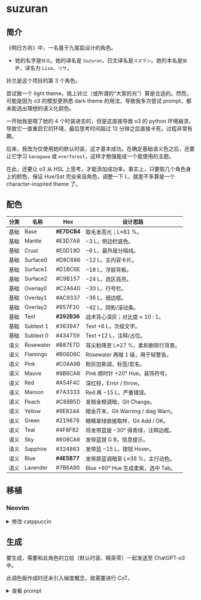 # suzuran

## 简介

《明日方舟》中，一名基于九尾狐设计的角色。

- 她的名字是`铃兰`。她的译名是 `Suzuran`，日文译名是`スズラン`。她的本名是`丽萨`，译名为 `Lisa`、`リサ`。

铃兰是这个项目的第 3 个角色。

尝试做一个 light theme，挑上铃兰（或所谓的“大家的光”）算是合适的。然而，可能是因为 o3 的模型更熟悉 dark theme 的用法，导致我多次尝试 prompt，都未能选出理想的语义化颜色。

一开始我是喂了她的 4 个时装进去的，但是这直接导致 o3 的 python 环境崩溃，导致它一直重启它的环境，最后思考时间超过 12 分钟之后直接卡死，过程非常有趣。

后来，我改为仅使用她的默认时装，这才基本成功。在确定基础语义色之后，还要让它学习 `kanagawa` 或 `everforest`，这样才勉强能成一个能使用的主题。

在此，还要让 o3 从 HSL 上思考，才能添加成功率。事实上，只要取几个角色身上的颜色，保证 Hue/Sat 完全来自角色，调整一下 L，就差不多算是一个 character-inspired theme 了。

## 配色

| 分类 | 名称      | Hex         | 设计思路                            |
| ---- | --------- | ----------- | ----------------------------------- |
| 基础 | Base      | **#E7DCB4** | 取毛发高光；L≈81 %。                |
| 基础 | Mantle    | #E3D7A8     | −3 L，侧边栏底色。                  |
| 基础 | Crust     | #E0D19D     | −6 L，最外层分隔线。                |
| 基础 | Surface0  | #D8C686     | −12 L，主内容卡片。                 |
| 基础 | Surface1  | #D1BC6E     | −18 L，浮层背板。                   |
| 基础 | Surface2  | #C9B157     | −24 L，选区高亮。                   |
| 基础 | Overlay0  | #C2A640     | −30 L，行号栏。                     |
| 基础 | Overlay1  | #AC9337     | −36 L，弱边框。                     |
| 基础 | Overlay2  | #957F30     | −42 L，阴影/滚动条。                |
| 基础 | Text      | **#292B36** | 战术背心深灰；对比度 ≈ 10 : 1。     |
| 基础 | Subtext 1 | #363947     | Text +6 L，次级文字。               |
| 基础 | Subtext 0 | #434759     | Text +12 L，注释/占位。             |
| 语义 | Rosewater | #B87E7D     | 耳尖粉降至 L≈27 %，柔和删除行背景。 |
| 语义 | Flamingo  | #B06D6C     | Rosewater 再暗 1 级，用于轻警告。   |
| 语义 | Pink      | #C08A9B     | 粉灰加紫调，标签/宏名。             |
| 语义 | Mauve     | #9B8CA8     | Pink 顺时针 +20° Hue，装饰符号。    |
| 语义 | Red       | #A54F4C     | 深红棕，Error / throw。             |
| 语义 | Maroon    | #7A3333     | Red 再 −15 L，严重错误。            |
| 语义 | Peach     | #C88B5D     | 发梢金橙调暗，Git Change。          |
| 语义 | Yellow    | #9E8244     | 暗金芥末，Git Warning / diag Warn。 |
| 语义 | Green     | #219876     | 眼睛翠绿直接取样，Git Add / OK。    |
| 语义 | Teal      | #4F8F82     | 将发带蓝旋 −30° 得青绿，注释边框。  |
| 语义 | Sky       | #608CA6     | 发带蓝提 G B，信息提示。            |
| 语义 | Sapphire  | #324863     | 发带蓝 −15 L，按钮 Hover。          |
| 语义 | Blue      | **#4E5B77** | 发带原蓝调暗至 L≈38 %，主行动色。   |
| 语义 | Lavender  | #7B6A90     | Blue +60° Hue 生成柔紫，选中 Tab。  |

## 移植

### Neovim

<details>
  <summary>修改 catppuccin</summary>

```lua
latte = {
	base = "#E7DCB4",
	mantle = "#E3D7A8",
	crust = "#E0D19D",
	surface0 = "#D8C686",
	surface1 = "#D1BC6E",
	surface2 = "#C9B157",
	overlay0 = "#C2A640",
	overlay1 = "#AC9337",
	overlay2 = "#957F30",
	text = "#292B36",
	subtext1 = "#363947",
	subtext0 = "#434759",

	rosewater = "#B87E7D",
	flamingo = "#B06D6C",
	pink = "#C08A9B",
	mauve = "#9B8CA8",
	red = "#A54F4C",
	maroon = "#7A3333",
	peach = "#C88B5D",
	yellow = "#9E8244",
	green = "#219876",
	teal = "#4F8F82",
	sky = "#608CA6",
	sapphire = "#324863",
	blue = "#4E5B77",
	lavender = "#7B6A90",
},
```

![suzuran-screenshot](./img/suzuran.png)

</details>

## 生成

要生成，需要和此角色的立绘（默认时装、精英零）一起发送至 ChatGPT-o3 中。

此调色板作成时还未引入梯度概念，故需要进行 CoT。

<details>
  <summary>查看 prompt</summary>
  
```md
你是一个专业UI设计师，尤其擅长为开发者工具创造富有情感联系和视觉一致性的主题。

我希望你根据一个动漫角色的核心色系，为我创作一个专门用于代码编辑器的 Light Mode 调色板。这个调色板必须严格遵循下方指定的命名结构。

### 1. 角色与风格分析

- 角色名: Suzuran (本名 Lisa、译名铃兰)
- 出处: Arknights
- 核心性格与气质: Lisa is a wonderful and well-behaved child! I mean, after taking care of so many strong-willed people, it's rare to meet such a well-mannered and sensible child. Of course this is my personal belief. Despite the unfortunate fact that Lisa was infected at such a young age, she still has such a strong and pure aspect to her that I can't even begin to comprehend what her parents went through to shield her from that kind of environment. Of course, Lisa may also show us the bright future that lies ahead.

- 期望的调色板感觉: 应该是一个黄色背景，配上她的服装语义色的主题。她上了 Rhodes Island 以后，被称为“大家的光”，所以这是一个 light 主题。
- 文件结构：suzuran_0.png 是她的立绘。

### 2. 核心颜色基准

- 主要基调色 (用于背景): 观察 suzuran_0.png 她的毛发，显然她的毛发都是黄色的，提取这种黄色来当作 base。
- 核心文本色 (用于文字): 对于文字色，应该是她身上装备的黑色综合起来的一种颜色作为 text。
- 第一强调色 (最标志性的颜色): 她头上的带子是蓝色的。
- 第二强调色 (次要特色): 她的眼睛是绿色的。

### 3. 设计任务与色彩学要求

请根据上述**核心颜色基准**，填充以下的调色板结构。

- 推断原则：你需要基于核心颜色，运用专业的色彩学知识（如调整饱和度、亮度，寻找邻近色、互补色）来生成剩余的颜色。所有颜色组合在一起时，必须感觉它们源自同一个角色。
- 风格指令：
  - 基础色 (Base, Mantle, Crust, Surface 0, Surface 1, Surface 2, Overlay 0, Overlay 1, Overlay 2): 以**主要基调色 (base)**为基础进行微调，确保长时间阅读的舒适性。对于 Surface 和 Overlay，数字越大则越暗。具体梯度需要参看 # 4. Catppuccin 梯度示例。
  - 文本色 (Text, Subtext 0, Subtext 1): 以**核心文本色 (text)**为基础创建不同亮度的版本，确保清晰易读。对于 Subtext，数字越大则越暗。具体梯度需要参看 # 4. Catppuccin 梯度示例。
  - 语义色: 必须体现用户描述的**核心性格与气质**。它们需要比基础色更鲜明，但又不能过于刺眼。
    - 蓝色系包含：Blue、Sapphire、Sky、Teal、Lavender。她的衣服有蓝色的部分，提取和统计这种蓝色，然后再根据专业色彩学知识进行变化，最后生成。
    - 红色系包含：Red、Maroon、Flamingo、Rosewater。这些需要通过专业色彩学知识变化并生成。
    - 黄色系包含：Yellow、Peach。对于 base 已经是黄色的情况，你需要查看立绘，找出和提取压暗（但不是趋于黑色）的 Yellow。Peach 可以选择用专业的色彩学知识生成。
    - 绿色系包含：Green。她的眼睛显然是绿色的。你可以从 suzuran_0.png 中提取和统计出来，为了长时间阅读性可以变化。
    - 剩下 Mauve、Lavender、Pink 可以提取她的耳朵的粉色，使用专业的色彩学知识变化后生成。

### 4. 提取颜色

你必须首先使用图像分析工具从提供的图片中**提取核心色值（以 RGB/HEX 表示）**。你不得仅凭印象或描述生成颜色。你必须使用 Python 工具或其他方式从指定部位提取颜色。

你需要利用以下图像文件：

- `suzuran_0.png`

### 5. Catppuccin 梯度示例

下表展示 Latte 口味中 _Base ⇢ Surface/Overlay/Mantle/Crust_ 与 _Text ⇢ Subtext_ 的精确梯度。  
请在生成新调色板时「复用同样的相对增量」，但以本角色的 Base / Text 作为起点。

| Labels   | Hex       | RGB                  | HSL                  |
| -------- | --------- | -------------------- | -------------------- |
| Text     | `#4c4f69` | `rgb(76, 79, 105)`   | `hsl(234, 16%, 35%)` |
| Subtext1 | `#5c5f77` | `rgb(92, 95, 119)`   | `hsl(233, 13%, 41%)` |
| Subtext0 | `#6c6f85` | `rgb(108, 111, 133)` | `hsl(233, 10%, 47%)` |
| Overlay2 | `#7c7f93` | `rgb(124, 127, 147)` | `hsl(232, 10%, 53%)` |
| Overlay1 | `#8c8fa1` | `rgb(140, 143, 161)` | `hsl(231, 10%, 59%)` |
| Overlay0 | `#9ca0b0` | `rgb(156, 160, 176)` | `hsl(228, 11%, 65%)` |
| Surface2 | `#acb0be` | `rgb(172, 176, 190)` | `hsl(227, 12%, 71%)` |
| Surface1 | `#bcc0cc` | `rgb(188, 192, 204)` | `hsl(225, 14%, 77%)` |
| Surface0 | `#ccd0da` | `rgb(204, 208, 218)` | `hsl(223, 16%, 83%)` |
| Base     | `#eff1f5` | `rgb(239, 241, 245)` | `hsl(220, 23%, 95%)` |
| Mantle   | `#e6e9ef` | `rgb(230, 233, 239)` | `hsl(220, 22%, 92%)` |
| Crust    | `#dce0e8` | `rgb(220, 224, 232)` | `hsl(220, 21%, 89%)` |

如果不遵循梯度的话，部分 UI 会看不清字。

### 6. 输出格式

请以 Markdown 表格的形式返回最终的调色板，包含以下列：

- 分类 (Category): 语义 (Semantic) 或 基础 (Base)
- 名称 (Name): 如 Rosewater, Base 等
- Hex
- 设计思路 (Rationale): 简要说明这个颜色的灵感来源或推导逻辑（例如：“源自金色纽扣颜色，增加了亮度以体现活泼感”）。

````

```md

这是一个light theme。你提供的语义色太亮了，以至于我都看不清base上面的颜色。

你可以参考和计算出 everforest 和 kanagawa 的fg与bg规律，然后照抄它们的规律。但是不能照抄它们的配色，因为要有suzuran的个人特色在。比如，发带原蓝色可以适当调暗，如此。

everforest bg

*   #EFEBD4
*   #FDF6E3
*   #F4F0D9
*   #EFEBD4
*   #E6E2CC
*   #E0DCC7
*   #BDC3AF
*   #EAEDC8
*   #FBE3DA
*   #F0F1D2
*   #E9F0E9
*   #FAEDCD

everforest fg

### **text**
*   #5C6A72

### **语义**
*   #F85552
*   #F57D26
*   #DFA000
*   #8DA101
*   #35A77C
*   #3A94C5
*   #DF69BA

### **subtext参考**
*   #A6B0A0
*   #939F91
*   #829181

### **git参考**
*   #93B259
*   #708089
*   #E66868

kanagawa.nvim

|               |           |                                                  |
| ------------- | --------- | ------------------------------------------------ |
| autumnGreen   | `#76946A` | Git Add                                          |
| autumnRed     | `#C34043` | Git Delete                                       |
| autumnYellow  | `#DCA561` | Git Change                                       |
| samuraiRed    | `#E82424` | Diagnostic Error                                 |
| roninYellow   | `#FF9E3B` | Diagnostic Warning                               |
| waveAqua1     | `#6A9589` | Diagnostic Info                                  |
| dragonBlue    | `#658594` | Diagnostic Hint                                  |
| fujiGray      | `#727169` | Comments                                         |
| springViolet1 | `#938AA9` | Light foreground                                 |
| oniViolet     | `#957FB8` | Statements and Keywords                          |
| crystalBlue   | `#7E9CD8` | Functions and Titles                             |
| springViolet2 | `#9CABCA` | Brackets and punctuation                         |
| springBlue    | `#7FB4CA` | Specials and builtin functions                   |
| lightBlue     | `#A3D4D5` | Not used                                         |
| waveAqua2     | `#7AA89F` | Types                                            |
| springGreen   | `#98BB6C` | Strings                                          |
| boatYellow1   | `#938056` | Not used                                         |
| boatYellow2   | `#C0A36E` | Operators, RegEx                                 |
| carpYellow    | `#E6C384` | Identifiers                                      |
| sakuraPink    | `#D27E99` | Numbers                                          |
| waveRed       | `#E46876` | Standout specials 1 (builtin variables)          |
| peachRed      | `#FF5D62` | Standout specials 2 (exception handling, return) |
| surimiOrange  | `#FFA066` | Constants, imports, booleans                     |
| katanaGray    | `#717C7C` | Deprecated                                       |
````

</details>
